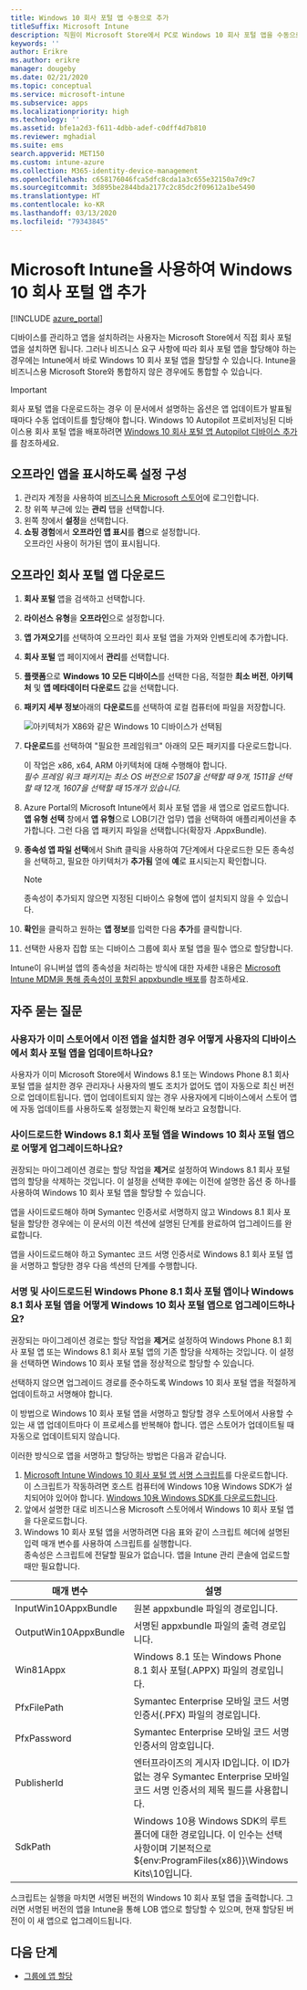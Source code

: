 ```yaml
---
title: Windows 10 회사 포털 앱 수동으로 추가
titleSuffix: Microsoft Intune
description: 직원이 Microsoft Store에서 PC로 Windows 10 회사 포털 앱을 수동으로 추가하는 방법을 알아봅니다.
keywords: ''
author: Erikre
ms.author: erikre
manager: dougeby
ms.date: 02/21/2020
ms.topic: conceptual
ms.service: microsoft-intune
ms.subservice: apps
ms.localizationpriority: high
ms.technology: ''
ms.assetid: bfe1a2d3-f611-4dbb-adef-c0dff4d7b810
ms.reviewer: mghadial
ms.suite: ems
search.appverid: MET150
ms.custom: intune-azure
ms.collection: M365-identity-device-management
ms.openlocfilehash: c658176046fca5dfc8cda1a3c655e32150a7d9c7
ms.sourcegitcommit: 3d895be2844bda2177c2c85dc2f09612a1be5490
ms.translationtype: HT
ms.contentlocale: ko-KR
ms.lasthandoff: 03/13/2020
ms.locfileid: "79343845"
---
```

# <a name="add-the-windows-10-company-portal-app-by-using-microsoft-intune"></a>Microsoft Intune을 사용하여 Windows 10 회사 포털 앱 추가

[!INCLUDE [azure_portal](../includes/azure_portal.md)]

디바이스를 관리하고 앱을 설치하려는 사용자는 Microsoft Store에서 직접 회사 포털 앱을 설치하면 됩니다. 그러나 비즈니스 요구 사항에 따라 회사 포털 앱을 할당해야 하는 경우에는 Intune에서 바로 Windows 10 회사 포털 앱을 할당할 수 있습니다. Intune을 비즈니스용 Microsoft Store와 통합하지 않은 경우에도 통합할 수 있습니다.

 > [!IMPORTANT]
 > 회사 포털 앱을 다운로드하는 경우 이 문서에서 설명하는 옵션은 앱 업데이트가 발표될 때마다 수동 업데이트를 할당해야 합니다. Windows 10 Autopilot 프로비저닝된 디바이스용 회사 포털 앱을 배포하려면 [Windows 10 회사 포털 앱 Autopilot 디바이스 추가](store-apps-company-portal-autopilot.md)를 참조하세요.

## <a name="configure-settings-to-show-offline-apps"></a>오프라인 앱을 표시하도록 설정 구성
1. 관리자 계정을 사용하여 [비즈니스용 Microsoft 스토어](https://www.microsoft.com/business-store)에 로그인합니다.
2. 창 위쪽 부근에 있는 **관리** 탭을 선택합니다.
3. 왼쪽 창에서 **설정**을 선택합니다.
4. **쇼핑 경험**에서 **오프라인 앱 표시**를 **켬**으로 설정합니다.  
    오프라인 사용이 허가된 앱이 표시됩니다.

## <a name="download-the-offline-company-portal-app"></a>오프라인 회사 포털 앱 다운로드
1. **회사 포털** 앱을 검색하고 선택합니다.
2. **라이선스 유형**을 **오프라인**으로 설정합니다.
3. **앱 가져오기**를 선택하여 오프라인 회사 포털 앱을 가져와 인벤토리에 추가합니다.
4. **회사 포털** 앱 페이지에서 **관리**를 선택합니다.
5. **플랫폼**으로 **Windows 10 모든 디바이스**를 선택한 다음, 적절한 **최소 버전**, **아키텍처** 및 **앱 메타데이터 다운로드** 값을 선택합니다. 
6. **패키지 세부 정보**아래의 **다운로드**를 선택하여 로컬 컴퓨터에 파일을 저장합니다.

    ![아키텍처가 X86와 같은 Windows 10 디바이스가 선택됨](./media/app-sideload-windows/Win10CP-all-devices.png)

7. **다운로드**를 선택하여 "필요한 프레임워크" 아래의 모든 패키지를 다운로드합니다.  

    이 작업은 x86, x64, ARM 아키텍처에 대해 수행해야 합니다.<br> 
    *필수 프레임 워크 패키지는 최소 OS 버전으로 1507을 선택할 때 9개, 1511을 선택할 때 12개, 1607을 선택할 때 15개가 있습니다.*

8. Azure Portal의 Microsoft Intune에서 회사 포털 앱을 새 앱으로 업로드합니다. **앱 유형 선택** 창에서 **앱 유형**으로 LOB(기간 업무) 앱을 선택하여 애플리케이션을 추가합니다. 그런 다음 앱 패키지 파일을 선택합니다(확장자 .AppxBundle).

9. **종속성 앱 파일 선택**에서 Shift 클릭을 사용하여 7단계에서 다운로드한 모든 종속성을 선택하고, 필요한 아키텍처가 **추가됨** 열에 **예**로 표시되는지 확인합니다.

     > [!NOTE]
     > 종속성이 추가되지 않으면 지정된 디바이스 유형에 앱이 설치되지 않을 수 있습니다.

10. **확인**을 클릭하고 원하는 **앱 정보**를 입력한 다음 **추가**를 클릭합니다.

11. 선택한 사용자 집합 또는 디바이스 그룹에 회사 포털 앱을 필수 앱으로 할당합니다.  

Intune이 유니버설 앱의 종속성을 처리하는 방식에 대한 자세한 내용은 [Microsoft Intune MDM을 통해 종속성이 포함된 appxbundle 배포](https://blogs.technet.microsoft.com/configmgrdogs/2016/11/30/deploying-an-appxbundle-with-dependencies-via-microsoft-intune-mdm/)를 참조하세요.  

## <a name="frequently-asked-questions"></a>자주 묻는 질문 
### <a name="how-do-i-update-the-company-portal-app-on-my-users-devices-if-they-have-already-installed-the-older-apps-from-the-store"></a>사용자가 이미 스토어에서 이전 앱을 설치한 경우 어떻게 사용자의 디바이스에서 회사 포털 앱을 업데이트하나요?
사용자가 이미 Microsoft Store에서 Windows 8.1 또는 Windows Phone 8.1 회사 포털 앱을 설치한 경우 관리자나 사용자의 별도 조치가 없어도 앱이 자동으로 최신 버전으로 업데이트됩니다. 앱이 업데이트되지 않는 경우 사용자에게 디바이스에서 스토어 앱에 자동 업데이트를 사용하도록 설정했는지 확인해 보라고 요청합니다.   

### <a name="how-do-i-upgrade-my-sideloaded-windows-81-company-portal-app-to-the-windows-10-company-portal-app"></a>사이드로드한 Windows 8.1 회사 포털 앱을 Windows 10 회사 포털 앱으로 어떻게 업그레이드하나요?
권장되는 마이그레이션 경로는 할당 작업을 **제거**로 설정하여 Windows 8.1 회사 포털 앱의 할당을 삭제하는 것입니다. 이 설정을 선택한 후에는 이전에 설명한 옵션 중 하나를 사용하여 Windows 10 회사 포털 앱을 할당할 수 있습니다.  

앱을 사이드로드해야 하며 Symantec 인증서로 서명하지 않고 Windows 8.1 회사 포털을 할당한 경우에는 이 문서의 이전 섹션에 설명된 단계를 완료하여 업그레이드를 완료합니다.

앱을 사이드로드해야 하고 Symantec 코드 서명 인증서로 Windows 8.1 회사 포털 앱을 서명하고 할당한 경우 다음 섹션의 단계를 수행합니다.

### <a name="how-do-i-upgrade-my-signed-and-sideloaded-windows-phone-81-company-portal-app-or-windows-81-company-portal-app-to-the-windows-10-company-portal-app"></a>서명 및 사이드로드된 Windows Phone 8.1 회사 포털 앱이나 Windows 8.1 회사 포털 앱을 어떻게 Windows 10 회사 포털 앱으로 업그레이드하나요?
권장되는 마이그레이션 경로는 할당 작업을 **제거**로 설정하여 Windows Phone 8.1 회사 포털 앱 또는 Windows 8.1 회사 포털 앱의 기존 할당을 삭제하는 것입니다. 이 설정을 선택하면 Windows 10 회사 포털 앱을 정상적으로 할당할 수 있습니다.  

선택하지 않으면 업그레이드 경로를 준수하도록 Windows 10 회사 포털 앱을 적절하게 업데이트하고 서명해야 합니다.  

이 방법으로 Windows 10 회사 포털 앱을 서명하고 할당할 경우 스토어에서 사용할 수 있는 새 앱 업데이트마다 이 프로세스를 반복해야 합니다. 앱은 스토어가 업데이트될 때 자동으로 업데이트되지 않습니다.  

이러한 방식으로 앱을 서명하고 할당하는 방법은 다음과 같습니다.

1. [Microsoft Intune Windows 10 회사 포털 앱 서명 스크립트](https://aka.ms/win10cpscript)를 다운로드합니다.  
    이 스크립트가 작동하려면 호스트 컴퓨터에 Windows 10용 Windows SDK가 설치되어야 있어야 합니다. [Windows 10용 Windows SDK를 다운로드합니다](https://go.microsoft.com/fwlink/?LinkId=619296).
2. 앞에서 설명한 대로 비즈니스용 Microsoft 스토어에서 Windows 10 회사 포털 앱을 다운로드합니다.  
3. Windows 10 회사 포털 앱을 서명하려면 다음 표와 같이 스크립트 헤더에 설명된 입력 매개 변수를 사용하여 스크립트를 실행합니다.  
    종속성은 스크립트에 전달할 필요가 없습니다. 앱을 Intune 관리 콘솔에 업로드할 때만 필요합니다.

| 매개 변수 |  설명  |
|---|---|
| InputWin10AppxBundle  |  원본 appxbundle 파일의 경로입니다. |
| OutputWin10AppxBundle | 서명된 appxbundle 파일의 출력 경로입니다. 
| Win81Appx  | Windows 8.1 또는 Windows Phone 8.1 회사 포털(.APPX) 파일의 경로입니다. |
| PfxFilePath  |  Symantec Enterprise 모바일 코드 서명 인증서(.PFX) 파일의 경로입니다.  |
| PfxPassword  | Symantec Enterprise 모바일 코드 서명 인증서의 암호입니다. |
| PublisherId | 엔터프라이즈의 게시자 ID입니다. 이 ID가 없는 경우 Symantec Enterprise 모바일 코드 서명 인증서의 제목 필드를 사용합니다. |
| SdkPath | Windows 10용 Windows SDK의 루트 폴더에 대한 경로입니다. 이 인수는 선택 사항이며 기본적으로 ${env:ProgramFiles(x86)}\Windows Kits\10입니다.  |

스크립트는 실행을 마치면 서명된 버전의 Windows 10 회사 포털 앱을 출력합니다. 그러면 서명된 버전의 앱을 Intune을 통해 LOB 앱으로 할당할 수 있으며, 현재 할당된 버전이 이 새 앱으로 업그레이드됩니다.  

## <a name="next-steps"></a>다음 단계

- [그룹에 앱 할당](apps-deploy.md)

